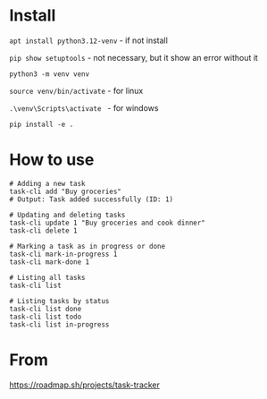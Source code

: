 # Install
`apt install python3.12-venv` - if not install

`pip show setuptools` - not necessary, but it show an error without it

`python3 -m venv venv`

`source venv/bin/activate` - for linux

`.\venv\Scripts\activate ` - for windows

`pip install -e .`

# How to use

```python3
# Adding a new task
task-cli add "Buy groceries"
# Output: Task added successfully (ID: 1)

# Updating and deleting tasks
task-cli update 1 "Buy groceries and cook dinner"
task-cli delete 1

# Marking a task as in progress or done
task-cli mark-in-progress 1
task-cli mark-done 1

# Listing all tasks
task-cli list

# Listing tasks by status
task-cli list done
task-cli list todo
task-cli list in-progress
```

# From

https://roadmap.sh/projects/task-tracker